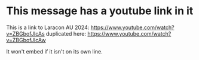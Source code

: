 # This message has a youtube link in it

This is a link to Laracon AU 2024: https://www.youtube.com/watch?v=ZBGbofJIcAs duplicated here: https://www.youtube.com/watch?v=ZBGbofJIcAw

It won't embed if it isn't on its own line.
